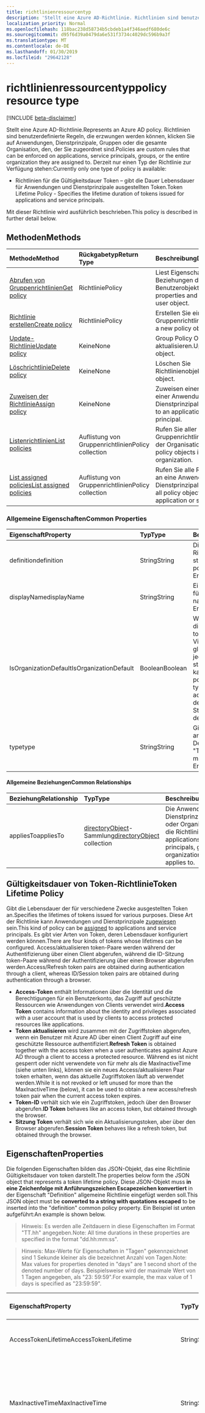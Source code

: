 ```yaml
---
title: richtlinienressourcentyp
description: 'Stellt eine Azure AD-Richtlinie. Richtlinien sind benutzerdefinierte Regeln, die erzwungen werden können, klicken Sie auf Anwendungen, Dienstprinzipale, Gruppen oder die gesamte Organisation, den, der Sie zugeordnet sind. Derzeit nur einen Typ der Richtlinie zur Verfügung stehen:'
localization_priority: Normal
ms.openlocfilehash: 118bac238d58734b5cbdeb1a4f346aedf680de6c
ms.sourcegitcommit: d95f6d39a0479da6e531f3734c4029dc596b9a3f
ms.translationtype: MT
ms.contentlocale: de-DE
ms.lasthandoff: 01/30/2019
ms.locfileid: "29642128"
---
```

# <a name="policy-resource-type"></a><span data-ttu-id="dea6b-105">richtlinienressourcentyp</span><span class="sxs-lookup"><span data-stu-id="dea6b-105">policy resource type</span></span>

[!INCLUDE [beta-disclaimer](../../includes/beta-disclaimer.md)]

<span data-ttu-id="dea6b-106">Stellt eine Azure AD-Richtlinie.</span><span class="sxs-lookup"><span data-stu-id="dea6b-106">Represents an Azure AD policy.</span></span> <span data-ttu-id="dea6b-107">Richtlinien sind benutzerdefinierte Regeln, die erzwungen werden können, klicken Sie auf Anwendungen, Dienstprinzipale, Gruppen oder die gesamte Organisation, den, der Sie zugeordnet sind.</span><span class="sxs-lookup"><span data-stu-id="dea6b-107">Policies are custom rules that can be enforced on applications, service principals, groups, or the entire organization they are assigned to.</span></span> <span data-ttu-id="dea6b-108">Derzeit nur einen Typ der Richtlinie zur Verfügung stehen:</span><span class="sxs-lookup"><span data-stu-id="dea6b-108">Currently only one type of policy is available:</span></span>

- <span data-ttu-id="dea6b-109">Richtlinien für die Gültigkeitsdauer Token – gibt die Dauer Lebensdauer für Anwendungen und Dienstprinzipale ausgestellten Token.</span><span class="sxs-lookup"><span data-stu-id="dea6b-109">Token Lifetime Policy - Specifies the lifetime duration of tokens issued for applications and service principals.</span></span>

<span data-ttu-id="dea6b-110">Mit dieser Richtlinie wird ausführlich beschrieben.</span><span class="sxs-lookup"><span data-stu-id="dea6b-110">This policy is described in further detail below.</span></span>

## <a name="methods"></a><span data-ttu-id="dea6b-111">Methoden</span><span class="sxs-lookup"><span data-stu-id="dea6b-111">Methods</span></span>
| <span data-ttu-id="dea6b-112">Methode</span><span class="sxs-lookup"><span data-stu-id="dea6b-112">Method</span></span>       | <span data-ttu-id="dea6b-113">Rückgabetyp</span><span class="sxs-lookup"><span data-stu-id="dea6b-113">Return Type</span></span>  |<span data-ttu-id="dea6b-114">Beschreibung</span><span class="sxs-lookup"><span data-stu-id="dea6b-114">Description</span></span>|
|:---------------|:--------|:----------|
| [<span data-ttu-id="dea6b-115">Abrufen von Gruppenrichtlinien</span><span class="sxs-lookup"><span data-stu-id="dea6b-115">Get policy</span></span>](../api/policy-get.md) |<span data-ttu-id="dea6b-116">Richtlinie</span><span class="sxs-lookup"><span data-stu-id="dea6b-116">Policy</span></span>|<span data-ttu-id="dea6b-117">Liest Eigenschaften und Beziehungen des Benutzerobjekts.</span><span class="sxs-lookup"><span data-stu-id="dea6b-117">Read properties and relationships of user object.</span></span>|
|[<span data-ttu-id="dea6b-118">Richtlinie erstellen</span><span class="sxs-lookup"><span data-stu-id="dea6b-118">Create policy</span></span>](../api/policy-post.md)|<span data-ttu-id="dea6b-119">Richtlinie</span><span class="sxs-lookup"><span data-stu-id="dea6b-119">Policy</span></span>|<span data-ttu-id="dea6b-120">Erstellen Sie ein neues Gruppenrichtlinienobjekt.</span><span class="sxs-lookup"><span data-stu-id="dea6b-120">Create a new policy object.</span></span>|
|[<span data-ttu-id="dea6b-121">Update-Richtlinie</span><span class="sxs-lookup"><span data-stu-id="dea6b-121">Update policy</span></span>](../api/policy-update.md)|<span data-ttu-id="dea6b-122">Keine</span><span class="sxs-lookup"><span data-stu-id="dea6b-122">None</span></span>|<span data-ttu-id="dea6b-123">Group Policy Object zu aktualisieren.</span><span class="sxs-lookup"><span data-stu-id="dea6b-123">Update policy object.</span></span>|
|[<span data-ttu-id="dea6b-124">Löschrichtlinie</span><span class="sxs-lookup"><span data-stu-id="dea6b-124">Delete policy</span></span>](../api/policy-delete.md)|<span data-ttu-id="dea6b-125">Keine</span><span class="sxs-lookup"><span data-stu-id="dea6b-125">None</span></span>|<span data-ttu-id="dea6b-126">Löschen Sie Richtlinienobjekt.</span><span class="sxs-lookup"><span data-stu-id="dea6b-126">Delete policy object.</span></span>|
|[<span data-ttu-id="dea6b-127">Zuweisen der Richtlinie</span><span class="sxs-lookup"><span data-stu-id="dea6b-127">Assign policy</span></span>](../api/policy-assign.md)|<span data-ttu-id="dea6b-128">Keine</span><span class="sxs-lookup"><span data-stu-id="dea6b-128">None</span></span>|<span data-ttu-id="dea6b-129">Zuweisen einer Richtlinie zu einer Anwendung Dienstprinzipal.</span><span class="sxs-lookup"><span data-stu-id="dea6b-129">Assign a policy to an application, service principal.</span></span>|
|[<span data-ttu-id="dea6b-130">Listenrichtlinien</span><span class="sxs-lookup"><span data-stu-id="dea6b-130">List policies</span></span>](../api/policy-list.md)|<span data-ttu-id="dea6b-131">Auflistung von Gruppenrichtlinien</span><span class="sxs-lookup"><span data-stu-id="dea6b-131">Policy collection</span></span>|<span data-ttu-id="dea6b-132">Rufen Sie aller Gruppenrichtlinienobjekte in der Organisation ab.</span><span class="sxs-lookup"><span data-stu-id="dea6b-132">Get all policy objects in the organization.</span></span>|
|[<span data-ttu-id="dea6b-133">List assigned policies</span><span class="sxs-lookup"><span data-stu-id="dea6b-133">List assigned policies</span></span>](../api/policy-list-assigned.md)|<span data-ttu-id="dea6b-134">Auflistung von Gruppenrichtlinien</span><span class="sxs-lookup"><span data-stu-id="dea6b-134">Policy collection</span></span>|<span data-ttu-id="dea6b-135">Rufen Sie alle Richtlinienobjekte an eine Anwendung oder Dienstprinzipal zugewiesen.</span><span class="sxs-lookup"><span data-stu-id="dea6b-135">Get all policy objects assigned to an application or service principal.</span></span>|

### <a name="common-properties"></a><span data-ttu-id="dea6b-136">Allgemeine Eigenschaften</span><span class="sxs-lookup"><span data-stu-id="dea6b-136">Common Properties</span></span>
| <span data-ttu-id="dea6b-137">Eigenschaft</span><span class="sxs-lookup"><span data-stu-id="dea6b-137">Property</span></span>     | <span data-ttu-id="dea6b-138">Typ</span><span class="sxs-lookup"><span data-stu-id="dea6b-138">Type</span></span>   |<span data-ttu-id="dea6b-139">Beschreibung</span><span class="sxs-lookup"><span data-stu-id="dea6b-139">Description</span></span>|
|:---------------|:--------|:----------|
|<span data-ttu-id="dea6b-140">definition</span><span class="sxs-lookup"><span data-stu-id="dea6b-140">definition</span></span>|<span data-ttu-id="dea6b-141">String</span><span class="sxs-lookup"><span data-stu-id="dea6b-141">String</span></span>|<span data-ttu-id="dea6b-142">Die Version der bestimmte Richtlinie Zeichenfolge.</span><span class="sxs-lookup"><span data-stu-id="dea6b-142">The string version of the specific policy.</span></span> <span data-ttu-id="dea6b-143">Siehe unten.</span><span class="sxs-lookup"><span data-stu-id="dea6b-143">See below.</span></span> <span data-ttu-id="dea6b-144">Erforderlich.</span><span class="sxs-lookup"><span data-stu-id="dea6b-144">Required.</span></span>|
|<span data-ttu-id="dea6b-145">displayName</span><span class="sxs-lookup"><span data-stu-id="dea6b-145">displayName</span></span>|<span data-ttu-id="dea6b-146">String</span><span class="sxs-lookup"><span data-stu-id="dea6b-146">String</span></span>|<span data-ttu-id="dea6b-147">Ein benutzerdefinierter Name für die Richtlinie ein.</span><span class="sxs-lookup"><span data-stu-id="dea6b-147">A custom name for the policy.</span></span> <span data-ttu-id="dea6b-148">Erforderlich. </span><span class="sxs-lookup"><span data-stu-id="dea6b-148">Required.</span></span>|
|<span data-ttu-id="dea6b-149">IsOrganizationDefault</span><span class="sxs-lookup"><span data-stu-id="dea6b-149">IsOrganizationDefault</span></span>|<span data-ttu-id="dea6b-150">Boolean</span><span class="sxs-lookup"><span data-stu-id="dea6b-150">Boolean</span></span>|<span data-ttu-id="dea6b-151">Wenn auf true ist, aktivieren Sie diese Richtlinie festgelegt.</span><span class="sxs-lookup"><span data-stu-id="dea6b-151">If set to true, activates this policy.</span></span> <span data-ttu-id="dea6b-152">Viele Richtlinien für den gleichen Richtlinientyp kann, jedoch nur eine Organisation standardmäßig aktiviert werden kann.</span><span class="sxs-lookup"><span data-stu-id="dea6b-152">There can be many policies for the same policy type, but only one can be activated as the organization default.</span></span> <span data-ttu-id="dea6b-153">Optional, ist Standardwert false.</span><span class="sxs-lookup"><span data-stu-id="dea6b-153">Optional, default value is false.</span></span>|
|<span data-ttu-id="dea6b-154">type</span><span class="sxs-lookup"><span data-stu-id="dea6b-154">type</span></span>|<span data-ttu-id="dea6b-155">String</span><span class="sxs-lookup"><span data-stu-id="dea6b-155">String</span></span>|<span data-ttu-id="dea6b-156">Gibt den Typ der Richtlinie an.</span><span class="sxs-lookup"><span data-stu-id="dea6b-156">Specifies the type of policy.</span></span> <span data-ttu-id="dea6b-157">Derzeit muss "TokenLifetimePolicy".</span><span class="sxs-lookup"><span data-stu-id="dea6b-157">Currently must be "TokenLifetimePolicy".</span></span> <span data-ttu-id="dea6b-158">Erforderlich. </span><span class="sxs-lookup"><span data-stu-id="dea6b-158">Required.</span></span>|

#### <a name="common-relationships"></a><span data-ttu-id="dea6b-159">Allgemeine Beziehungen</span><span class="sxs-lookup"><span data-stu-id="dea6b-159">Common Relationships</span></span>
|<span data-ttu-id="dea6b-160">Beziehung</span><span class="sxs-lookup"><span data-stu-id="dea6b-160">Relationship</span></span>|<span data-ttu-id="dea6b-161">Typ</span><span class="sxs-lookup"><span data-stu-id="dea6b-161">Type</span></span>|<span data-ttu-id="dea6b-162">Beschreibung</span><span class="sxs-lookup"><span data-stu-id="dea6b-162">Description</span></span>|
|:-------------|:-----------|:-----------|
|<span data-ttu-id="dea6b-163">appliesTo</span><span class="sxs-lookup"><span data-stu-id="dea6b-163">appliesTo</span></span>|<span data-ttu-id="dea6b-164">[directoryObject](../resources/directoryobject.md)-Sammlung</span><span class="sxs-lookup"><span data-stu-id="dea6b-164">[directoryObject](../resources/directoryobject.md) collection</span></span>|<span data-ttu-id="dea6b-165">Die Anwendungen, Dienstprinzipale, Gruppen oder Organisation wendet die Richtlinie an.</span><span class="sxs-lookup"><span data-stu-id="dea6b-165">The applications, service principals, groups, or organization the policy applies to.</span></span>|

## <a name="token-lifetime-policy"></a><span data-ttu-id="dea6b-166">Gültigkeitsdauer von Token-Richtlinie</span><span class="sxs-lookup"><span data-stu-id="dea6b-166">Token Lifetime Policy</span></span>
<span data-ttu-id="dea6b-167">Gibt die Lebensdauer der für verschiedene Zwecke ausgestellten Token an.</span><span class="sxs-lookup"><span data-stu-id="dea6b-167">Specifies the lifetimes of tokens issued for various purposes.</span></span> <span data-ttu-id="dea6b-168">Diese Art der Richtlinie kann Anwendungen und Dienstprinzipale [zugewiesen](../api/policy-assign.md) sein.</span><span class="sxs-lookup"><span data-stu-id="dea6b-168">This kind of policy can be [assigned](../api/policy-assign.md) to applications and service principals.</span></span> <span data-ttu-id="dea6b-169">Es gibt vier Arten von Token, deren Lebensdauer konfiguriert werden können.</span><span class="sxs-lookup"><span data-stu-id="dea6b-169">There are four kinds of tokens whose lifetimes can be configured.</span></span> <span data-ttu-id="dea6b-170">Access/aktualisieren token-Paare werden während der Authentifizierung über einen Client abgerufen, während die ID-Sitzung token-Paare während der Authentifizierung über einen Browser abgerufen werden.</span><span class="sxs-lookup"><span data-stu-id="dea6b-170">Access/Refresh token pairs are obtained during authentication through a client, whereas ID/Session token pairs are obtained during authentication through a browser.</span></span>

- <span data-ttu-id="dea6b-171">**Access-Token** enthält Informationen über die Identität und die Berechtigungen für ein Benutzerkonto, das Zugriff auf geschützte Ressourcen wie Anwendungen von Clients verwendet wird.</span><span class="sxs-lookup"><span data-stu-id="dea6b-171">**Access Token** contains information about the identity and privileges associated with a user account that is used by clients to access protected resources like applications.</span></span>
- <span data-ttu-id="dea6b-172">**Token aktualisieren** wird zusammen mit der Zugriffstoken abgerufen, wenn ein Benutzer mit Azure AD über einen Client Zugriff auf eine geschützte Ressource authentifiziert.</span><span class="sxs-lookup"><span data-stu-id="dea6b-172">**Refresh Token** is obtained together with the access token when a user authenticates against Azure AD through a client to access a protected resource.</span></span> <span data-ttu-id="dea6b-173">Während es ist nicht gesperrt oder nicht verwendete von für mehr als die MaxInactiveTime (siehe unten links), können sie ein neues Access/aktualisieren Paar token erhalten, wenn das aktuelle Zugriffstoken läuft ab verwendet werden.</span><span class="sxs-lookup"><span data-stu-id="dea6b-173">While it is not revoked or left unused for more than the MaxInactiveTime (below), it can be used to obtain a new access/refresh token pair when the current access token expires.</span></span>
- <span data-ttu-id="dea6b-174">**Token-ID** verhält sich wie ein Zugriffstoken, jedoch über den Browser abgerufen.</span><span class="sxs-lookup"><span data-stu-id="dea6b-174">**ID Token** behaves like an access token, but obtained through the browser.</span></span>
- <span data-ttu-id="dea6b-175">**Sitzung Token** verhält sich wie ein Aktualisierungstoken, aber über den Browser abgerufen.</span><span class="sxs-lookup"><span data-stu-id="dea6b-175">**Session Token** behaves like a refresh token, but obtained through the browser.</span></span>

## <a name="properties"></a><span data-ttu-id="dea6b-176">Eigenschaften</span><span class="sxs-lookup"><span data-stu-id="dea6b-176">Properties</span></span>
<span data-ttu-id="dea6b-177">Die folgenden Eigenschaften bilden das JSON-Objekt, das eine Richtlinie Gültigkeitsdauer von token darstellt.</span><span class="sxs-lookup"><span data-stu-id="dea6b-177">The properties below form the JSON object that represents a token lifetime policy.</span></span> <span data-ttu-id="dea6b-178">Diese JSON-Objekt muss **in eine Zeichenfolge mit Anführungszeichen Escapezeichen konvertiert** in der Eigenschaft "Definition" allgemeine Richtlinie eingefügt werden soll.</span><span class="sxs-lookup"><span data-stu-id="dea6b-178">This JSON object must be **converted to a string with quotations escaped** to be inserted into the "definition" common policy property.</span></span> <span data-ttu-id="dea6b-179">Ein Beispiel ist unten aufgeführt:</span><span class="sxs-lookup"><span data-stu-id="dea6b-179">An example is shown below.</span></span>

><span data-ttu-id="dea6b-180">Hinweis: Es werden alle Zeitdauern in diese Eigenschaften im Format "TT.hh" angegeben.</span><span class="sxs-lookup"><span data-stu-id="dea6b-180">Note: All time durations in these properties are specified in the format "dd.hh:mm:ss".</span></span>

><span data-ttu-id="dea6b-181">Hinweis: Max-Werte für Eigenschaften in "Tagen" gekennzeichnet sind 1 Sekunde kleiner als die bezeichnet Anzahl von Tagen.</span><span class="sxs-lookup"><span data-stu-id="dea6b-181">Note: Max values for properties denoted in "days" are 1 second short of the denoted number of days.</span></span> <span data-ttu-id="dea6b-182">Beispielsweise wird der maximale Wert von 1 Tagen angegeben, als "23: 59:59".</span><span class="sxs-lookup"><span data-stu-id="dea6b-182">For example, the max value of 1 days is specified as "23:59:59".</span></span>

| <span data-ttu-id="dea6b-183">Eigenschaft</span><span class="sxs-lookup"><span data-stu-id="dea6b-183">Property</span></span>     | <span data-ttu-id="dea6b-184">Typ</span><span class="sxs-lookup"><span data-stu-id="dea6b-184">Type</span></span>   |<span data-ttu-id="dea6b-185">Beschreibung</span><span class="sxs-lookup"><span data-stu-id="dea6b-185">Description</span></span>| <span data-ttu-id="dea6b-186">Mindestwert</span><span class="sxs-lookup"><span data-stu-id="dea6b-186">Min Value</span></span> | <span data-ttu-id="dea6b-187">Max-Wert</span><span class="sxs-lookup"><span data-stu-id="dea6b-187">Max Value</span></span> | <span data-ttu-id="dea6b-188">Standardwert</span><span class="sxs-lookup"><span data-stu-id="dea6b-188">Default Value</span></span>|
|:---------------|:--------|:----------|:--------|:--------|:----|
|<span data-ttu-id="dea6b-189">AccessTokenLifetime</span><span class="sxs-lookup"><span data-stu-id="dea6b-189">AccessTokenLifetime</span></span>|<span data-ttu-id="dea6b-190">String</span><span class="sxs-lookup"><span data-stu-id="dea6b-190">String</span></span>|<span data-ttu-id="dea6b-191">Steuert, wie lange **Zugriff und ID-Token** als gültig betrachtet werden.</span><span class="sxs-lookup"><span data-stu-id="dea6b-191">Controls how long **both access and ID tokens** are considered valid.</span></span>|<span data-ttu-id="dea6b-192">10 Minuten</span><span class="sxs-lookup"><span data-stu-id="dea6b-192">10 minutes</span></span>|<span data-ttu-id="dea6b-193">1 Tag</span><span class="sxs-lookup"><span data-stu-id="dea6b-193">1 day</span></span>|<span data-ttu-id="dea6b-194">1 Stunde</span><span class="sxs-lookup"><span data-stu-id="dea6b-194">1 hour</span></span>|
|<span data-ttu-id="dea6b-195">MaxInactiveTime</span><span class="sxs-lookup"><span data-stu-id="dea6b-195">MaxInactiveTime</span></span>|<span data-ttu-id="dea6b-196">String</span><span class="sxs-lookup"><span data-stu-id="dea6b-196">String</span></span>|<span data-ttu-id="dea6b-197">Steuert, wie ALT ein Aktualisierungstoken sein kann, bevor ein Client nicht mehr zum Abrufen eines neuen Access/aktualisieren token Paars Zugriff auf eine Ressource verwenden kann.</span><span class="sxs-lookup"><span data-stu-id="dea6b-197">Controls how old a refresh token can be before a client can no longer use it to retrieve a new access/refresh token pair to access a resource.</span></span>|<span data-ttu-id="dea6b-198">10 Minuten</span><span class="sxs-lookup"><span data-stu-id="dea6b-198">10 minutes</span></span>|<span data-ttu-id="dea6b-199">90 Tage</span><span class="sxs-lookup"><span data-stu-id="dea6b-199">90 days</span></span>|<span data-ttu-id="dea6b-200">14 Tage</span><span class="sxs-lookup"><span data-stu-id="dea6b-200">14 days</span></span>|
|<span data-ttu-id="dea6b-201">MaxAgeSingleFactor</span><span class="sxs-lookup"><span data-stu-id="dea6b-201">MaxAgeSingleFactor</span></span>|<span data-ttu-id="dea6b-202">String</span><span class="sxs-lookup"><span data-stu-id="dea6b-202">String</span></span>|<span data-ttu-id="dea6b-203">Steuerelemente wie lange kann Benutzer weiterhin Aktualisierungstoken verwenden, um neue Access/aktualisieren abzurufen token-Paare nach dem letzten Mal, das Sie authentifiziert, erfolgreich mit nur einem einzigen Faktor.</span><span class="sxs-lookup"><span data-stu-id="dea6b-203">Controls how long a user can continue to use refresh tokens to get new access/refresh token pairs after the last time they authenticated successfully with only a single factor.</span></span> <span data-ttu-id="dea6b-204">Da einfache weniger als mehrstufige Authentifizierung sicher angesehen wird, wird empfohlen, dass diese Richtlinie auf einen Wert gleich oder kleiner als der MultiFactorRefreshTokenMaxAge festgelegt ist.</span><span class="sxs-lookup"><span data-stu-id="dea6b-204">Because single-factor is considered less secure than multi-factor authentication, it is recommended that this policy is set to an equal or lesser value than the MultiFactorRefreshTokenMaxAge.</span></span>|<span data-ttu-id="dea6b-205">10 Minuten</span><span class="sxs-lookup"><span data-stu-id="dea6b-205">10 minutes</span></span>|<span data-ttu-id="dea6b-206">erst gesperrt</span><span class="sxs-lookup"><span data-stu-id="dea6b-206">until-revoked</span></span>|<span data-ttu-id="dea6b-207">365 Tage oder erst gesperrt</span><span class="sxs-lookup"><span data-stu-id="dea6b-207">365 days or until-revoked</span></span>|
|<span data-ttu-id="dea6b-208">MaxAgeMultiFactor</span><span class="sxs-lookup"><span data-stu-id="dea6b-208">MaxAgeMultiFactor</span></span>|<span data-ttu-id="dea6b-209">String</span><span class="sxs-lookup"><span data-stu-id="dea6b-209">String</span></span>|<span data-ttu-id="dea6b-210">Aktualisierungstoken verwenden, um neue Access/aktualisieren abzurufen token-Paare nach dem letzten Mal, das Sie authentifiziert, erfolgreich mit mehreren Faktoren kann Steuerelemente wie lange ein Benutzer weiterhin.</span><span class="sxs-lookup"><span data-stu-id="dea6b-210">Controls how long a user can continue to use refresh tokens to get new access/refresh token pairs after the last time they authenticated successfully with multi factors.</span></span>|<span data-ttu-id="dea6b-211">10 Minuten</span><span class="sxs-lookup"><span data-stu-id="dea6b-211">10 minutes</span></span>|<span data-ttu-id="dea6b-212">erst gesperrt</span><span class="sxs-lookup"><span data-stu-id="dea6b-212">until-revoked</span></span>|<span data-ttu-id="dea6b-213">365 Tage oder erst gesperrt</span><span class="sxs-lookup"><span data-stu-id="dea6b-213">365 days or until-revoked</span></span>|
|<span data-ttu-id="dea6b-214">MaxAgeSessionSingleFactor</span><span class="sxs-lookup"><span data-stu-id="dea6b-214">MaxAgeSessionSingleFactor</span></span>|<span data-ttu-id="dea6b-215">String</span><span class="sxs-lookup"><span data-stu-id="dea6b-215">String</span></span>|<span data-ttu-id="dea6b-216">Steuerelemente wie lange kann Benutzer weiterhin Sitzungstoken verwenden, um neue ID-Sitzung-Token abzurufen, nach dem Zeitpunkt der letzten sie mit nur einem einzigen Faktor erfolgreich authentifiziert.</span><span class="sxs-lookup"><span data-stu-id="dea6b-216">Controls how long a user can continue to use session tokens to get new ID/session tokens after the last time they authenticated successfully with only a single factor.</span></span> <span data-ttu-id="dea6b-217">Da einfache weniger als mehrstufige Authentifizierung sicher angesehen wird, wird empfohlen, dass diese Richtlinie auf einen Wert gleich oder kleiner als der MultiFactorSessionTokenMaxAge festgelegt ist</span><span class="sxs-lookup"><span data-stu-id="dea6b-217">Because single-factor is considered less secure than multi-factor authentication, it is recommended that this policy is set to an equal or lesser value than the MultiFactorSessionTokenMaxAge</span></span>|<span data-ttu-id="dea6b-218">10 Minuten</span><span class="sxs-lookup"><span data-stu-id="dea6b-218">10 minutes</span></span>|<span data-ttu-id="dea6b-219">erst gesperrt</span><span class="sxs-lookup"><span data-stu-id="dea6b-219">until-revoked</span></span>|<span data-ttu-id="dea6b-220">365 oder erst gesperrt</span><span class="sxs-lookup"><span data-stu-id="dea6b-220">365 or until-revoked</span></span>|
|<span data-ttu-id="dea6b-221">MaxAgeSessionMultiFactor</span><span class="sxs-lookup"><span data-stu-id="dea6b-221">MaxAgeSessionMultiFactor</span></span>|<span data-ttu-id="dea6b-222">String</span><span class="sxs-lookup"><span data-stu-id="dea6b-222">String</span></span>|<span data-ttu-id="dea6b-223">Steuerelemente wie lange kann Benutzer weiterhin Sitzungstoken verwenden, um neue ID-Sitzung Token nach dem Zeitpunkt der letzten abrufen, die sie mit mehreren Faktoren erfolgreich authentifiziert.</span><span class="sxs-lookup"><span data-stu-id="dea6b-223">Controls how long a user can continue to use session tokens to get new ID/session tokens after the last time they authenticated successfully with multi factors.</span></span>|<span data-ttu-id="dea6b-224">10 Minuten</span><span class="sxs-lookup"><span data-stu-id="dea6b-224">10 minutes</span></span>|<span data-ttu-id="dea6b-225">erst gesperrt</span><span class="sxs-lookup"><span data-stu-id="dea6b-225">until-revoked</span></span>|<span data-ttu-id="dea6b-226">365 oder erst gesperrt</span><span class="sxs-lookup"><span data-stu-id="dea6b-226">365 or until-revoked</span></span>|
|<span data-ttu-id="dea6b-227">Version</span><span class="sxs-lookup"><span data-stu-id="dea6b-227">Version</span></span>|<span data-ttu-id="dea6b-228">Ganze Zahl</span><span class="sxs-lookup"><span data-stu-id="dea6b-228">Integer</span></span>|<span data-ttu-id="dea6b-229">Der Wert 1 festgelegt.</span><span class="sxs-lookup"><span data-stu-id="dea6b-229">Set value of 1.</span></span> <span data-ttu-id="dea6b-230">Erforderlich. </span><span class="sxs-lookup"><span data-stu-id="dea6b-230">Required.</span></span>|<span data-ttu-id="dea6b-231">Keine</span><span class="sxs-lookup"><span data-stu-id="dea6b-231">None</span></span>|<span data-ttu-id="dea6b-232">Keine</span><span class="sxs-lookup"><span data-stu-id="dea6b-232">None</span></span>|<span data-ttu-id="dea6b-233">Keine</span><span class="sxs-lookup"><span data-stu-id="dea6b-233">None</span></span>|

## <a name="json-representation"></a><span data-ttu-id="dea6b-234">JSON-Darstellung</span><span class="sxs-lookup"><span data-stu-id="dea6b-234">JSON representation</span></span>
<span data-ttu-id="dea6b-235">Es folgt eine JSON-Darstellung der Ressource.</span><span class="sxs-lookup"><span data-stu-id="dea6b-235">Here is a JSON representation of the resource.</span></span>

```json
{
  "definition":["{\"TokenLifetimePolicy\":{\"Version\":1,\"AccessTokenLifetime\":\"8:00:00\",\"MaxInactiveTime\":\"20:00:00\",}}"],
  "displayName":"Test Policy",
  "isOrganizationDefault":false,
  "type":"TokenLifetimePolicy",
}
```
<!--
{
  "type": "#page.annotation",
  "suppressions": [
    "Error: /api-reference/beta/resources/policy.md:\r\n      Exception processing links.\r\n    System.ArgumentException: Link Definition was null. Link text: !INCLUDE [beta-disclaimer](../../includes/beta-disclaimer.md)\r\n      at ApiDoctor.Validation.DocFile.get_LinkDestinations()\r\n      at ApiDoctor.Validation.DocSet.ValidateLinks(Boolean includeWarnings, String[] relativePathForFiles, IssueLogger issues, Boolean requireFilenameCaseMatch, Boolean printOrphanedFiles)"
  ]
}
-->
